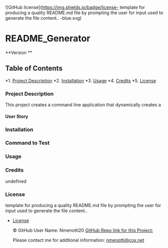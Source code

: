 
  ![GitHub license](https://img.shields.io/badge/license- template for producing a quality README.md file by prompting the user for input used to generate the file content..  -blue.svg)

  # README_Generator
  **Version **
  
  ## Table of Contents 

  *1. [Project Description](#Description)
  *2. [Installation](#Installation)
  *3. [Usage](#Usage)
  *4. [Credits](#Credits)
  *5. [License](#License) 


  ### Project Description 
  
  This project creates a command line application that dynamically creates a 

  
  #### User Story 
  
  
  
  
  ### Installation 
  
  
  
  
  ### Command to Test 
  
  

  ### Usage

  

  ### Credits
 
  undefined


  ### License
  
   template for producing a quality README.md file by prompting the user for input used to generate the file content..  

  
* [License](#license)



  &copy; GitHub User Name: Nmenotti20
  [GitHub Repo link for this Project:](https://github.com/Nmenotti20/README_Generator.git)
    
  Please contact me for addtional information: nmenotti@cox.net


